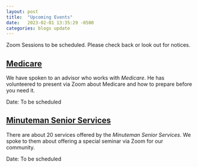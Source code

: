 ```yaml
---
layout: post
title:  "Upcoming Events"
date:   2023-02-01 13:35:29 -0500
categories: blogs update
---
```


Zoom Sessions to be scheduled. Please check back or look out for notices.

## [Medicare](https://www.medicare.gov/)
We have spoken to an advisor who works with _Medicare_. He has volunteered to present via Zoom about Medicare and how to prepare before you need it.

Date: To be scheduled


## [Minuteman Senior Services](https://www.minutemansenior.org/)
There are about 20 services offered by the _Minuteman Senior Services_. We spoke to them about offering a special seminar via Zoom for our community.

Date: To be scheduled
